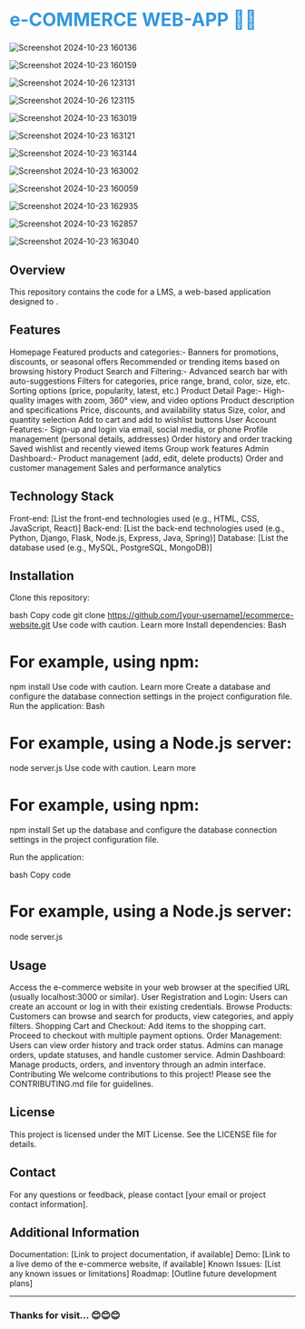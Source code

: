 <h1 style="color:3498db; font-size: 32px; font-weight: bold;">e-COMMERCE WEB-APP 🛒🛒</h1>

![Screenshot 2024-10-23 160136](https://github.com/user-attachments/assets/a3138b36-23ae-42a2-b326-8830f5ecbcb3)

![Screenshot 2024-10-23 160159](https://github.com/user-attachments/assets/1fe3fc09-cdb7-4e0a-b790-363da2f9a5d8)

![Screenshot 2024-10-26 123131](https://github.com/user-attachments/assets/f3ccc0ad-70de-4b86-bfc3-a8eddcd984b4) 

![Screenshot 2024-10-26 123115](https://github.com/user-attachments/assets/74fabd58-9e54-4100-9117-bb33c0d7eba6)

![Screenshot 2024-10-23 163019](https://github.com/user-attachments/assets/85b3a0c4-ad2f-4baf-bbff-32143f65d16c) 

![Screenshot 2024-10-23 163121](https://github.com/user-attachments/assets/0074edb6-0483-4c6f-8e19-6c7ebd262663)

![Screenshot 2024-10-23 163144](https://github.com/user-attachments/assets/b498399b-f259-4e71-bc68-ed241b0a0a3d) 

![Screenshot 2024-10-23 163002](https://github.com/user-attachments/assets/f17812d5-ab60-46df-80ad-34a53418ab51)

![Screenshot 2024-10-23 160059](https://github.com/user-attachments/assets/a91b8e15-9e7c-472c-b7d0-2324eac92fd0) 

![Screenshot 2024-10-23 162935](https://github.com/user-attachments/assets/215e5e0c-bc69-451a-98ad-ae9639379c20)

![Screenshot 2024-10-23 162857](https://github.com/user-attachments/assets/26380da5-90d4-4c6f-bd55-0724924a843d) 

![Screenshot 2024-10-23 163040](https://github.com/user-attachments/assets/50f14cbe-130a-4582-b452-e5cf35a564c4)


## Overview


This repository contains the code for a LMS, a web-based application designed to .

## Features

Homepage
Featured products and categories:-
Banners for promotions, discounts, or seasonal offers
Recommended or trending items based on browsing history
Product Search and Filtering:-
Advanced search bar with auto-suggestions
Filters for categories, price range, brand, color, size, etc.
Sorting options (price, popularity, latest, etc.)
Product Detail Page:-
High-quality images with zoom, 360° view, and video options
Product description and specifications
Price, discounts, and availability status
Size, color, and quantity selection
Add to cart and add to wishlist buttons
User Account Features:-
Sign-up and login via email, social media, or phone
Profile management (personal details, addresses)
Order history and order tracking
Saved wishlist and recently viewed items
Group work features
Admin Dashboard:-
Product management (add, edit, delete products)
Order and customer management
Sales and performance analytics
## Technology Stack

Front-end: [List the front-end technologies used (e.g., HTML, CSS, JavaScript, React)]
Back-end: [List the back-end technologies used (e.g., Python, Django, Flask, Node.js, Express, Java, Spring)]
Database: [List the database used (e.g., MySQL, PostgreSQL, MongoDB)]

## Installation
Clone this repository:

bash
Copy code
git clone https://github.com/[your-username]/ecommerce-website.git
Use code with caution. Learn more
Install dependencies:
Bash
# For example, using npm:
npm install
Use code with caution. Learn more
Create a database and configure the database connection settings in the project configuration file.
Run the application:
Bash
# For example, using a Node.js server:
node server.js
Use code with caution. Learn more
# For example, using npm:
npm install
Set up the database and configure the database connection settings in the project configuration file.

Run the application:

bash
Copy code
# For example, using a Node.js server:
node server.js
## Usage
Access the e-commerce website in your web browser at the specified URL (usually localhost:3000 or similar).
User Registration and Login: Users can create an account or log in with their existing credentials.
Browse Products: Customers can browse and search for products, view categories, and apply filters.
Shopping Cart and Checkout:
Add items to the shopping cart.
Proceed to checkout with multiple payment options.
Order Management:
Users can view order history and track order status.
Admins can manage orders, update statuses, and handle customer service.
Admin Dashboard: Manage products, orders, and inventory through an admin interface.
Contributing
We welcome contributions to this project! Please see the CONTRIBUTING.md file for guidelines.

## License
This project is licensed under the MIT License. See the LICENSE file for details.

## Contact
For any questions or feedback, please contact [your email or project contact information].

## Additional Information
Documentation: [Link to project documentation, if available]
Demo: [Link to a live demo of the e-commerce website, if available]
Known Issues: [List any known issues or limitations]
Roadmap: [Outline future development plans]

---
### Thanks for visit... 😊😊😊
